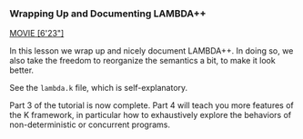 <!-- Copyright (c) 2012-2018 K Team. All Rights Reserved. -->

### Wrapping Up and Documenting LAMBDA++

[MOVIE [6'23"]](http://youtu.be/xfvx6Ss5PcA)

In this lesson we wrap up and nicely document LAMBDA++.  In doing so, we also
take the freedom to reorganize the semantics a bit, to make it look better.

See the `lambda.k` file, which is self-explanatory.

Part 3 of the tutorial is now complete.  Part 4 will teach you more features
of the K framework, in particular how to exhaustively explore the behaviors
of non-deterministic or concurrent programs.
